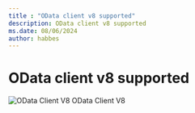 ```yaml
---
title : "OData client v8 supported"
description: OData client v8 supported
ms.date: 08/06/2024
author: habbes
---
```


# OData client v8 supported

 ![OData Client V8](/odata/assets/doc-assets/yes.png) OData Client V8

